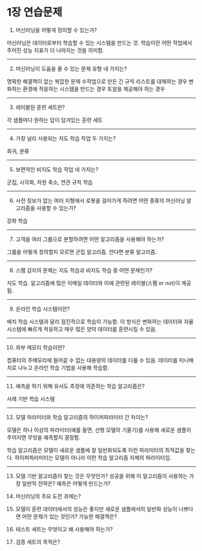 # 1장 연습문제

1. 머신러닝을 어떻게 정의할 수 있는가?

머신러닝은 데이터로부터 학습할 수 있는 시스템을 만드는 것.
학습이란 어떤 작업에서 주어진 성능 지표가 더 나아지는 것을 의미함.

--------------

2. 머신러닝이 도움을 줄 수 있는 문제 유형 네 가지는?

명확한 해결책이 없는 복잡한 문제
수작업으로 만든 긴 규칙 리스트를 대체하는 경우
변화하는 환경에 적응하는 시스템을 만드는 경우
토알을 제공해야 하는 경우

------

3. 레이블된 훈련 세트란?

각 샘플마다 원하는 답이 담겨있는 훈련 세트

------

4. 가장 널리 사용되는 지도 학습 작업 두 가지는?

회귀, 분류

------

5. 보편적인 비지도 학습 작업 네 가지는?

군집, 시각화, 차원 축소, 연관 규칙 학습

------

6. 사전 정보가 없는 여러 지형에서 로봇을 걸어가게 하려면 어떤 종류의 머신러닝 알고리즘을 사용할 수 있는가?

강화 학습

------

7. 고객을 여러 그룹으로 분할하려면 어떤 알고리즘을 사용해야 하는가?

그룹을 어떻게 정의할지 모르면 군집 알고리즘.
안다면 분류 알고리즘.

------

8. 스팸 감지의 문제는 지도 학습과 비지도 학습 중 어떤 문제인가?

지도 학습. 알고리즘에 많은 이메일 데이터와 이에 관련된 레이블(스팸 or not)이 제공됨.

------

9. 온라인 학습 시스템이란?

배치 학습 시스템과 달리 점진적으로 학습이 가능함. 이 방식은 변화하는 데이터와 자율 시스템에 빠르게 적응하고 매우 많은 양의 데이터를 훈련시킬 수 있음.

------

10. 외부 메모리 학습이란?

컴퓨터의 주메모리에 들어갈 수 없는 대용량의 데이터를 다룰 수 있음. 데이터를 미니배치로 나누고 온라인 학습 기법을 사용해 학습함.

------

11. 예측을 하기 위해 유사도 측정에 의존하는 학습 알고리즘은?

사례 기반 학습 시스템

------

12. 모델 파라미터와 학습 알고리즘의 하이퍼파라미터 간 차이는?

모델은 하나 이상의 파라미터(예를 들면, 선형 모델의 기울기)를 사용해 새로운 샘플이 주어지면
무엇을 예측할지 결정함.

학습 알고리즘은 모델이 새로운 샘플에 잘 일반화되도록 이런 파라미터의 최적값을 찾는다. 하이퍼파라미터는 모델이 아니라 이런 학습 알고리즘 자체의 파라미터임.

------

13. 모델 기반 알고리즘이 찾는 것은 무엇인가? 성공을 위해 이 알고리즘이 사용하는 가장 일반적 전략은? 예측은 어떻게 만드는가?

14. 머신러닝의 주요 도전 과제는?

15. 모델이 훈련 데이터에서의 성능은 좋지만 새로운 샘플에서의 일반화 성능이 나쁘다면 어떤 문제가 있는 것인가? 가능한 해결책은?

16. 테스트 세트는 무엇이고 왜 사용해야 하는가?

17. 검증 세트의 목적은?
